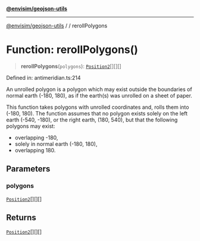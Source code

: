 [**@envisim/geojson-utils**](../../README.md)

---

[@envisim/geojson-utils]() / [](../../README.md) / rerollPolygons

# Function: rerollPolygons()

> **rerollPolygons**(`polygons`): [`Position2`](../../geojson/type-aliases/Position2.md)[][][]

Defined in: antimeridian.ts:214

An unrolled polygon is a polygon which may exist outside the boundaries of normal earth
(-180, 180), as if the earth(s) was unrolled on a sheet of paper.

This function takes polygons with unrolled coordinates and, rolls them into (-180, 180). The
function assumes that no polygon exists solely on the left earth (-540, -180), or the right
earth, (180, 540), but that the following polygons may exist:

- overlapping -180,
- solely in normal earth (-180, 180),
- overlapping 180.

## Parameters

### polygons

[`Position2`](../../geojson/type-aliases/Position2.md)[][][]

## Returns

[`Position2`](../../geojson/type-aliases/Position2.md)[][][]
